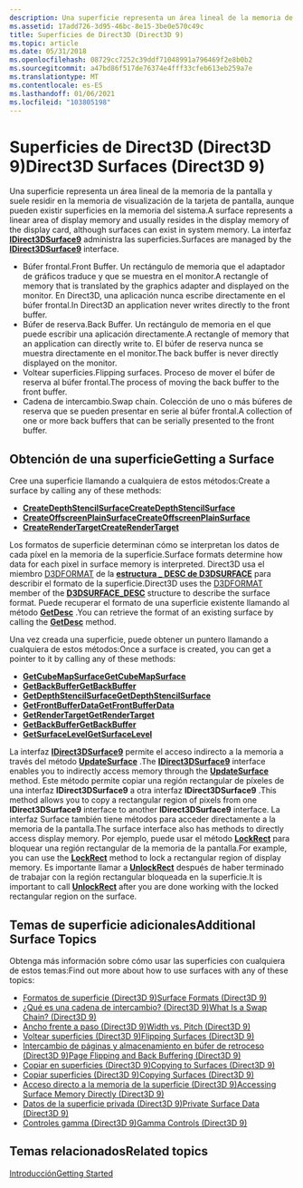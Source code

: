 ```yaml
---
description: Una superficie representa un área lineal de la memoria de la pantalla y suele residir en la memoria de visualización de la tarjeta de pantalla, aunque pueden existir superficies en la memoria del sistema. La interfaz IDirect3DSurface9 administra las superficies.
ms.assetid: 17add726-3d95-46bc-8e15-3be0e570c49c
title: Superficies de Direct3D (Direct3D 9)
ms.topic: article
ms.date: 05/31/2018
ms.openlocfilehash: 08729cc7252c39ddf71048991a796469f2e8b0b2
ms.sourcegitcommit: a47bd86f517de76374e4fff33cfeb613eb259a7e
ms.translationtype: MT
ms.contentlocale: es-ES
ms.lasthandoff: 01/06/2021
ms.locfileid: "103805198"
---
```

# <a name="direct3d-surfaces-direct3d-9"></a><span data-ttu-id="b4b3f-104">Superficies de Direct3D (Direct3D 9)</span><span class="sxs-lookup"><span data-stu-id="b4b3f-104">Direct3D Surfaces (Direct3D 9)</span></span>

<span data-ttu-id="b4b3f-105">Una superficie representa un área lineal de la memoria de la pantalla y suele residir en la memoria de visualización de la tarjeta de pantalla, aunque pueden existir superficies en la memoria del sistema.</span><span class="sxs-lookup"><span data-stu-id="b4b3f-105">A surface represents a linear area of display memory and usually resides in the display memory of the display card, although surfaces can exist in system memory.</span></span> <span data-ttu-id="b4b3f-106">La interfaz [**IDirect3DSurface9**](/windows/win32/api/d3d9helper/nn-d3d9helper-idirect3dsurface9) administra las superficies.</span><span class="sxs-lookup"><span data-stu-id="b4b3f-106">Surfaces are managed by the [**IDirect3DSurface9**](/windows/win32/api/d3d9helper/nn-d3d9helper-idirect3dsurface9) interface.</span></span>

-   <span data-ttu-id="b4b3f-107">Búfer frontal.</span><span class="sxs-lookup"><span data-stu-id="b4b3f-107">Front Buffer.</span></span> <span data-ttu-id="b4b3f-108">Un rectángulo de memoria que el adaptador de gráficos traduce y que se muestra en el monitor.</span><span class="sxs-lookup"><span data-stu-id="b4b3f-108">A rectangle of memory that is translated by the graphics adapter and displayed on the monitor.</span></span> <span data-ttu-id="b4b3f-109">En Direct3D, una aplicación nunca escribe directamente en el búfer frontal.</span><span class="sxs-lookup"><span data-stu-id="b4b3f-109">In Direct3D an application never writes directly to the front buffer.</span></span>
-   <span data-ttu-id="b4b3f-110">Búfer de reserva.</span><span class="sxs-lookup"><span data-stu-id="b4b3f-110">Back Buffer.</span></span> <span data-ttu-id="b4b3f-111">Un rectángulo de memoria en el que puede escribir una aplicación directamente.</span><span class="sxs-lookup"><span data-stu-id="b4b3f-111">A rectangle of memory that an application can directly write to.</span></span> <span data-ttu-id="b4b3f-112">El búfer de reserva nunca se muestra directamente en el monitor.</span><span class="sxs-lookup"><span data-stu-id="b4b3f-112">The back buffer is never directly displayed on the monitor.</span></span>
-   <span data-ttu-id="b4b3f-113">Voltear superficies.</span><span class="sxs-lookup"><span data-stu-id="b4b3f-113">Flipping surfaces.</span></span> <span data-ttu-id="b4b3f-114">Proceso de mover el búfer de reserva al búfer frontal.</span><span class="sxs-lookup"><span data-stu-id="b4b3f-114">The process of moving the back buffer to the front buffer.</span></span>
-   <span data-ttu-id="b4b3f-115">Cadena de intercambio.</span><span class="sxs-lookup"><span data-stu-id="b4b3f-115">Swap chain.</span></span> <span data-ttu-id="b4b3f-116">Colección de uno o más búferes de reserva que se pueden presentar en serie al búfer frontal.</span><span class="sxs-lookup"><span data-stu-id="b4b3f-116">A collection of one or more back buffers that can be serially presented to the front buffer.</span></span>

## <a name="getting-a-surface"></a><span data-ttu-id="b4b3f-117">Obtención de una superficie</span><span class="sxs-lookup"><span data-stu-id="b4b3f-117">Getting a Surface</span></span>

<span data-ttu-id="b4b3f-118">Cree una superficie llamando a cualquiera de estos métodos:</span><span class="sxs-lookup"><span data-stu-id="b4b3f-118">Create a surface by calling any of these methods:</span></span>

-   [<span data-ttu-id="b4b3f-119">**CreateDepthStencilSurface**</span><span class="sxs-lookup"><span data-stu-id="b4b3f-119">**CreateDepthStencilSurface**</span></span>](/windows/win32/api/d3d9helper/nf-d3d9helper-idirect3ddevice9-createdepthstencilsurface)
-   [<span data-ttu-id="b4b3f-120">**CreateOffscreenPlainSurface**</span><span class="sxs-lookup"><span data-stu-id="b4b3f-120">**CreateOffscreenPlainSurface**</span></span>](/windows/win32/api/d3d9helper/nf-d3d9helper-idirect3ddevice9-createoffscreenplainsurface)
-   [<span data-ttu-id="b4b3f-121">**CreateRenderTarget**</span><span class="sxs-lookup"><span data-stu-id="b4b3f-121">**CreateRenderTarget**</span></span>](/windows/win32/api/d3d9helper/nf-d3d9helper-idirect3ddevice9-createrendertarget)

<span data-ttu-id="b4b3f-122">Los formatos de superficie determinan cómo se interpretan los datos de cada píxel en la memoria de la superficie.</span><span class="sxs-lookup"><span data-stu-id="b4b3f-122">Surface formats determine how data for each pixel in surface memory is interpreted.</span></span> <span data-ttu-id="b4b3f-123">Direct3D usa el miembro [D3DFORMAT](d3dformat.md) de la [**estructura \_ DESC de D3DSURFACE**](d3dsurface-desc.md) para describir el formato de la superficie.</span><span class="sxs-lookup"><span data-stu-id="b4b3f-123">Direct3D uses the [D3DFORMAT](d3dformat.md) member of the [**D3DSURFACE\_DESC**](d3dsurface-desc.md) structure to describe the surface format.</span></span> <span data-ttu-id="b4b3f-124">Puede recuperar el formato de una superficie existente llamando al método [**GetDesc**](/windows/win32/api/d3d9helper/nf-d3d9helper-idirect3dsurface9-getdesc) .</span><span class="sxs-lookup"><span data-stu-id="b4b3f-124">You can retrieve the format of an existing surface by calling the [**GetDesc**](/windows/win32/api/d3d9helper/nf-d3d9helper-idirect3dsurface9-getdesc) method.</span></span>

<span data-ttu-id="b4b3f-125">Una vez creada una superficie, puede obtener un puntero llamando a cualquiera de estos métodos:</span><span class="sxs-lookup"><span data-stu-id="b4b3f-125">Once a surface is created, you can get a pointer to it by calling any of these methods:</span></span>

-   [<span data-ttu-id="b4b3f-126">**GetCubeMapSurface**</span><span class="sxs-lookup"><span data-stu-id="b4b3f-126">**GetCubeMapSurface**</span></span>](/windows/win32/api/d3d9helper/nf-d3d9helper-idirect3dcubetexture9-getcubemapsurface)
-   [<span data-ttu-id="b4b3f-127">**GetBackBuffer**</span><span class="sxs-lookup"><span data-stu-id="b4b3f-127">**GetBackBuffer**</span></span>](/windows/win32/api/d3d9helper/nf-d3d9helper-idirect3ddevice9-getbackbuffer)
-   [<span data-ttu-id="b4b3f-128">**GetDepthStencilSurface**</span><span class="sxs-lookup"><span data-stu-id="b4b3f-128">**GetDepthStencilSurface**</span></span>](/windows/win32/api/d3d9helper/nf-d3d9helper-idirect3ddevice9-getdepthstencilsurface)
-   [<span data-ttu-id="b4b3f-129">**GetFrontBufferData**</span><span class="sxs-lookup"><span data-stu-id="b4b3f-129">**GetFrontBufferData**</span></span>](/windows/win32/api/d3d9helper/nf-d3d9helper-idirect3ddevice9-getfrontbufferdata)
-   [<span data-ttu-id="b4b3f-130">**GetRenderTarget**</span><span class="sxs-lookup"><span data-stu-id="b4b3f-130">**GetRenderTarget**</span></span>](/windows/win32/api/d3d9helper/nf-d3d9helper-idirect3ddevice9-getrendertarget)
-   [<span data-ttu-id="b4b3f-131">**GetBackBuffer**</span><span class="sxs-lookup"><span data-stu-id="b4b3f-131">**GetBackBuffer**</span></span>](/windows/win32/api/d3d9helper/nf-d3d9helper-idirect3ddevice9-getbackbuffer)
-   [<span data-ttu-id="b4b3f-132">**GetSurfaceLevel**</span><span class="sxs-lookup"><span data-stu-id="b4b3f-132">**GetSurfaceLevel**</span></span>](/windows/win32/api/d3d9helper/nf-d3d9helper-idirect3dtexture9-getsurfacelevel)

<span data-ttu-id="b4b3f-133">La interfaz [**IDirect3DSurface9**](/windows/win32/api/d3d9helper/nn-d3d9helper-idirect3dsurface9) permite el acceso indirecto a la memoria a través del método [**UpdateSurface**](/windows/desktop/api) .</span><span class="sxs-lookup"><span data-stu-id="b4b3f-133">The [**IDirect3DSurface9**](/windows/win32/api/d3d9helper/nn-d3d9helper-idirect3dsurface9) interface enables you to indirectly access memory through the [**UpdateSurface**](/windows/desktop/api) method.</span></span> <span data-ttu-id="b4b3f-134">Este método permite copiar una región rectangular de píxeles de una interfaz **IDirect3DSurface9** a otra interfaz **IDirect3DSurface9** .</span><span class="sxs-lookup"><span data-stu-id="b4b3f-134">This method allows you to copy a rectangular region of pixels from one **IDirect3DSurface9** interface to another **IDirect3DSurface9** interface.</span></span> <span data-ttu-id="b4b3f-135">La interfaz Surface también tiene métodos para acceder directamente a la memoria de la pantalla.</span><span class="sxs-lookup"><span data-stu-id="b4b3f-135">The surface interface also has methods to directly access display memory.</span></span> <span data-ttu-id="b4b3f-136">Por ejemplo, puede usar el método [**LockRect**](/windows/desktop/api) para bloquear una región rectangular de la memoria de la pantalla.</span><span class="sxs-lookup"><span data-stu-id="b4b3f-136">For example, you can use the [**LockRect**](/windows/desktop/api) method to lock a rectangular region of display memory.</span></span> <span data-ttu-id="b4b3f-137">Es importante llamar a [**UnlockRect**](/windows/win32/api/d3d9helper/nf-d3d9helper-idirect3dsurface9-unlockrect) después de haber terminado de trabajar con la región rectangular bloqueada en la superficie.</span><span class="sxs-lookup"><span data-stu-id="b4b3f-137">It is important to call [**UnlockRect**](/windows/win32/api/d3d9helper/nf-d3d9helper-idirect3dsurface9-unlockrect) after you are done working with the locked rectangular region on the surface.</span></span>

## <a name="additional-surface-topics"></a><span data-ttu-id="b4b3f-138">Temas de superficie adicionales</span><span class="sxs-lookup"><span data-stu-id="b4b3f-138">Additional Surface Topics</span></span>

<span data-ttu-id="b4b3f-139">Obtenga más información sobre cómo usar las superficies con cualquiera de estos temas:</span><span class="sxs-lookup"><span data-stu-id="b4b3f-139">Find out more about how to use surfaces with any of these topics:</span></span>

-   [<span data-ttu-id="b4b3f-140">Formatos de superficie (Direct3D 9)</span><span class="sxs-lookup"><span data-stu-id="b4b3f-140">Surface Formats (Direct3D 9)</span></span>](surface-formats.md)
-   [<span data-ttu-id="b4b3f-141">¿Qué es una cadena de intercambio? (Direct3D 9)</span><span class="sxs-lookup"><span data-stu-id="b4b3f-141">What Is a Swap Chain? (Direct3D 9)</span></span>](what-is-a-swap-chain-.md)
-   [<span data-ttu-id="b4b3f-142">Ancho frente a paso (Direct3D 9)</span><span class="sxs-lookup"><span data-stu-id="b4b3f-142">Width vs. Pitch (Direct3D 9)</span></span>](width-vs--pitch.md)
-   [<span data-ttu-id="b4b3f-143">Voltear superficies (Direct3D 9)</span><span class="sxs-lookup"><span data-stu-id="b4b3f-143">Flipping Surfaces (Direct3D 9)</span></span>](flipping-surfaces.md)
-   [<span data-ttu-id="b4b3f-144">Intercambio de páginas y almacenamiento en búfer de retroceso (Direct3D 9)</span><span class="sxs-lookup"><span data-stu-id="b4b3f-144">Page Flipping and Back Buffering (Direct3D 9)</span></span>](page-flipping-and-back-buffering.md)
-   [<span data-ttu-id="b4b3f-145">Copiar en superficies (Direct3D 9)</span><span class="sxs-lookup"><span data-stu-id="b4b3f-145">Copying to Surfaces (Direct3D 9)</span></span>](copying-to-surfaces.md)
-   [<span data-ttu-id="b4b3f-146">Copiar superficies (Direct3D 9)</span><span class="sxs-lookup"><span data-stu-id="b4b3f-146">Copying Surfaces (Direct3D 9)</span></span>](copying-surfaces.md)
-   [<span data-ttu-id="b4b3f-147">Acceso directo a la memoria de la superficie (Direct3D 9)</span><span class="sxs-lookup"><span data-stu-id="b4b3f-147">Accessing Surface Memory Directly (Direct3D 9)</span></span>](accessing-surface-memory-directly.md)
-   [<span data-ttu-id="b4b3f-148">Datos de la superficie privada (Direct3D 9)</span><span class="sxs-lookup"><span data-stu-id="b4b3f-148">Private Surface Data (Direct3D 9)</span></span>](private-surface-data.md)
-   [<span data-ttu-id="b4b3f-149">Controles gamma (Direct3D 9)</span><span class="sxs-lookup"><span data-stu-id="b4b3f-149">Gamma Controls (Direct3D 9)</span></span>](gamma-controls.md)

## <a name="related-topics"></a><span data-ttu-id="b4b3f-150">Temas relacionados</span><span class="sxs-lookup"><span data-stu-id="b4b3f-150">Related topics</span></span>

<dl> <dt>

[<span data-ttu-id="b4b3f-151">Introducción</span><span class="sxs-lookup"><span data-stu-id="b4b3f-151">Getting Started</span></span>](getting-started.md)
</dt> </dl>

 

 
